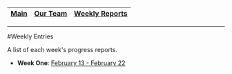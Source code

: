 [Main](../../master/README.md) | [Our Team](../../master/blurbs/team.md) | [Weekly Reports](#)
------------ | ------------- | -------------
---




#Weekly Entries

A list of each week's progress reports.

- **Week One**: [February 13 - February 22](./week_one.md)
